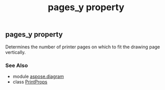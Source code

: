 ﻿---
title: pages_y property
second_title: Aspose.Diagram for Python via .NET API References
description: 
type: docs
weight: 110
url: /python-net/aspose.diagram/printprops/pages_y/
is_root: false
---

## pages_y property


Determines the number of printer pages on which to fit the drawing page vertically.

### See Also
* module [aspose.diagram](../../)
* class [PrintProps](/diagram/python-net/aspose.diagram/printprops)
